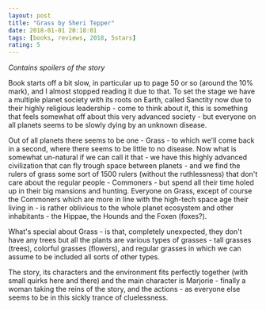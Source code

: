 ```yaml
---
layout: post
title: "Grass by Sheri Tepper"
date: 2018-01-01 20:18:01
tags: [books, reviews, 2018, 5stars]
rating: 5
---
```


_Contains spoilers of the story_

Book starts off a bit slow, in particular up to page 50 or so (around the 10% mark), and I almost stopped reading it due to that.
To set the stage we have a multiple planet society with its roots on Earth, called Sanctity now due to their highly religious leadership - come to think about it, this is something that feels somewhat off about this very advanced society - but everyone on all planets seems to be slowly dying by an unknown disease.

Out of all planets there seems to be one - Grass - to which we'll come back in a second, where there seems to be little to no disease. Now what is somewhat un-natural if we can call it that - we have this highly advanced civilization that can fly trough space between planets - and we find the rulers of grass some sort of 1500 rulers (without the ruthlessness) that don't care about the regular people - Commoners - but spend all their time holed up in their big mansions and hunting. Everyone on Grass, except of course the Commoners which are more in line with the high-tech space age their living in - is rather oblivious to the whole planet ecosystem and other inhabitants - the Hippae, the Hounds and the Foxen (foxes?).

What's special about Grass - is that, completely unexpected, they don't have any trees but all the plants are various types of grasses - tall grasses (trees), colorful grasses (flowers), and regular grasses in which we can assume to be included all sorts of other types.

The story, its characters and the environment fits perfectly together (with small quirks here and there) and the main character is Marjorie - finally a woman taking the reins of the story, and the actions - as everyone else seems to be in this sickly trance of cluelessness.

